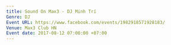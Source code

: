 ```yaml
---
title: Sound On Max3 - DJ Minh Trí
Genre: DJ
Event URL: https://www.facebook.com/events/1982918571928183/
Venue: Max3 Club HN
Event date: 2017-08-12 07:00:00 +07:00
---
```


